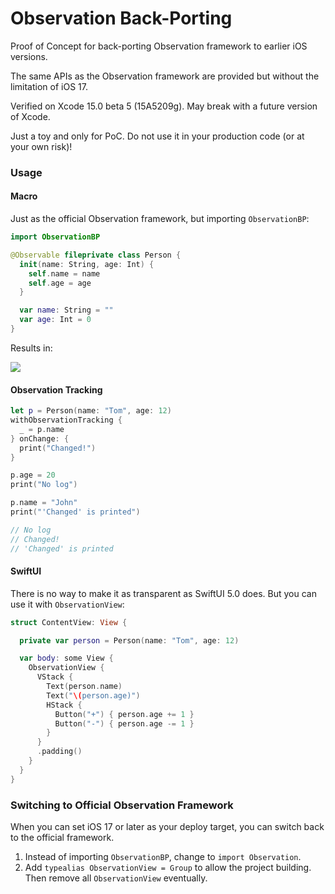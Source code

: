 # Observation Back-Porting

Proof of Concept for back-porting Observation framework to earlier iOS versions.

The same APIs as the Observation framework are provided but without the limitation of iOS 17. 

Verified on Xcode 15.0 beta 5 (15A5209g). May break with a future version of Xcode.

Just a toy and only for PoC. Do not use it in your production code (or at your own risk)!

### Usage

#### Macro

Just as the official Observation framework, but importing `ObservationBP`:

```swift
import ObservationBP

@Observable fileprivate class Person {
  init(name: String, age: Int) {
    self.name = name
    self.age = age
  }

  var name: String = ""
  var age: Int = 0
}
```

Results in:

![](https://github.com/onevcat/ObservationBP/assets/1019875/9f3e4c46-ef2e-4c93-b732-33599ddb5f55)

#### Observation Tracking

```swift
let p = Person(name: "Tom", age: 12)
withObservationTracking {
  _ = p.name
} onChange: {
  print("Changed!")
}

p.age = 20
print("No log")

p.name = "John"
print("'Changed' is printed")

// No log
// Changed!
// 'Changed' is printed
```

#### SwiftUI

There is no way to make it as transparent as SwiftUI 5.0 does. But you can use it with `ObservationView`:

```swift
struct ContentView: View {

  private var person = Person(name: "Tom", age: 12)

  var body: some View {
    ObservationView {
      VStack {
        Text(person.name)
        Text("\(person.age)")
        HStack {
          Button("+") { person.age += 1 }
          Button("-") { person.age -= 1 }
        }
      }
      .padding()
    }
  }
}
```

### Switching to Official Observation Framework

When you can set iOS 17 or later as your deploy target, you can switch back to the official framework.

1. Instead of importing `ObservationBP`, change to `import Observation`.
2. Add `typealias ObservationView = Group` to allow the project building. Then remove all `ObservationView` eventually.

